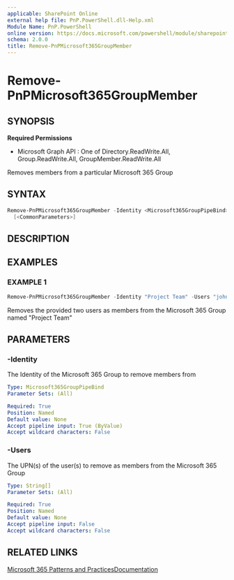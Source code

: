 ```yaml
---
applicable: SharePoint Online
external help file: PnP.PowerShell.dll-Help.xml
Module Name: PnP.PowerShell
online version: https://docs.microsoft.com/powershell/module/sharepoint-pnp/remove-pnpmicrosoft365groupmember
schema: 2.0.0
title: Remove-PnPMicrosoft365GroupMember
---
```


# Remove-PnPMicrosoft365GroupMember

## SYNOPSIS

**Required Permissions**

  * Microsoft Graph API : One of Directory.ReadWrite.All, Group.ReadWrite.All, GroupMember.ReadWrite.All

Removes members from a particular Microsoft 365 Group

## SYNTAX

```powershell
Remove-PnPMicrosoft365GroupMember -Identity <Microsoft365GroupPipeBind> -Users <String[]>
  [<CommonParameters>]
```

## DESCRIPTION

## EXAMPLES

### EXAMPLE 1
```powershell
Remove-PnPMicrosoft365GroupMember -Identity "Project Team" -Users "john@contoso.onmicrosoft.com","jane@contoso.onmicrosoft.com"
```

Removes the provided two users as members from the Microsoft 365 Group named "Project Team"

## PARAMETERS

### -Identity
The Identity of the Microsoft 365 Group to remove members from

```yaml
Type: Microsoft365GroupPipeBind
Parameter Sets: (All)

Required: True
Position: Named
Default value: None
Accept pipeline input: True (ByValue)
Accept wildcard characters: False
```

### -Users
The UPN(s) of the user(s) to remove as members from the Microsoft 365 Group

```yaml
Type: String[]
Parameter Sets: (All)

Required: True
Position: Named
Default value: None
Accept pipeline input: False
Accept wildcard characters: False
```

## RELATED LINKS

[Microsoft 365 Patterns and Practices](https://aka.ms/m365pnp)[Documentation](https://docs.microsoft.com/graph/api/group-delete-members)